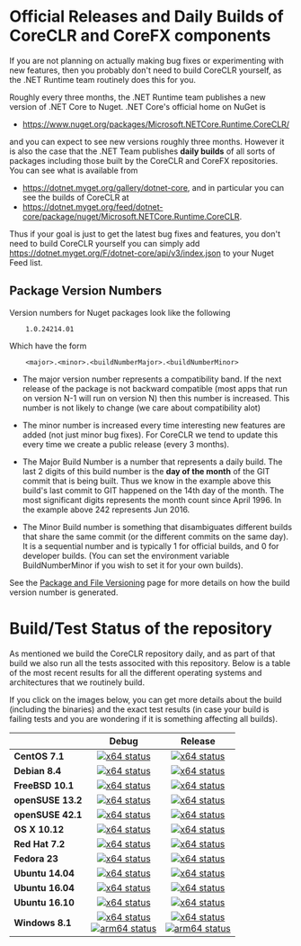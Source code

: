 # Official Releases and Daily Builds of CoreCLR and CoreFX components

If you are not planning on actually making bug fixes or experimenting with new features, then you probably
don't need to build CoreCLR yourself, as the .NET Runtime team routinely does this for you.   

Roughly every three months, the .NET Runtime team publishes a new version of .NET Core to Nuget.   .NET Core's
official home on NuGet is 
 
 * <https://www.nuget.org/packages/Microsoft.NETCore.Runtime.CoreCLR/> 
 
and you can expect to see new versions roughly three months.   However it is also the case that the .NET 
Team publishes **daily builds** of all sorts of packages including those built by the CoreCLR and CoreFX 
repositories.  You can see what is available from

 * <https://dotnet.myget.org/gallery/dotnet-core>, and in particular you can see the builds of CoreCLR at 
 * <https://dotnet.myget.org/feed/dotnet-core/package/nuget/Microsoft.NETCore.Runtime.CoreCLR>.   
 
Thus if your goal is just to get the latest bug fixes and features, you don't need to build CoreCLR yourself you 
can simply add <https://dotnet.myget.org/F/dotnet-core/api/v3/index.json> to your Nuget Feed list. 

## Package Version Numbers

Version numbers for Nuget packages look like the following
```
    1.0.24214.01
```
Which have the form
```
    <major>.<minor>.<buildNumberMajor>.<buildNumberMinor>
```

* The major version number represents a compatibility band.   If the next release of the package is not
  backward compatible (most apps that run on version N-1 will run on version N) then this number is increased.
  This number is not likely to change (we care about compatibility alot)  

* The minor number is increased every time interesting new features are added (not just minor bug fixes).
  For CoreCLR we tend to update this every time we create a public release (every 3 months).  

* The Major Build Number is a number that represents a daily build.   The last 2 digits of this build number
  is the **day of the month** of the GIT commit that is being built.   Thus we know in the example above this 
  build's last commit to GIT happened on the 14th day of the month.   The most significant digits represents
  the month count since April 1996.   In the example above 242 represents Jun 2016.   

* The Minor Build number is something that disambiguates different builds that share the same 
  commit (or the different commits on the same day).   It is a sequential number and is typically 1 for
  official builds, and 0 for developer builds.   (You can set the environment variable BuildNumberMinor if
  you wish to set it for your own builds).  

  

See the [Package and File Versioning](https://github.com/dotnet/corefx/blob/master/Documentation/building/versioning.md) page
for more details on how the build version number is generated.   



# Build/Test Status of the repository

As mentioned we build the CoreCLR repository daily, and as part of that build we also run all 
the tests associted with this repository.  Below is a table of the most recent results for all
the different operating systems and architectures that we routinely build.  

If you click on the images below, you can get more details about the build (including the binaries)
and the exact test results (in case your build is failing tests and you are wondering if it is 
something affecting all builds).    

|   | Debug | Release |
|---|:-----:|:-------:|
|**CentOS 7.1**|[![x64 status](https://img.shields.io/jenkins/s/https/ci.dot.net/job/dotnet_coreclr/job/master/debug_centos7.1.svg?label=x64)](http://ci.dot.net/job/dotnet_coreclr/job/master/job/debug_centos7.1)|[![x64 status](https://img.shields.io/jenkins/s/https/ci.dot.net/job/dotnet_coreclr/job/master/release_centos7.1.svg?label=x64)](http://ci.dot.net/job/dotnet_coreclr/job/master/job/release_centos7.1)|
|**Debian 8.4**|[![x64 status](https://img.shields.io/jenkins/s/https/ci.dot.net/job/dotnet_coreclr/job/master/debug_debian8.4.svg?label=x64)](http://ci.dot.net/job/dotnet_coreclr/job/master/job/debug_debian8.4)|[![x64 status](https://img.shields.io/jenkins/s/https/ci.dot.net/job/dotnet_coreclr/job/master/release_debian8.4.svg?label=x64)](http://ci.dot.net/job/dotnet_coreclr/job/master/job/release_debian8.4)|
|**FreeBSD 10.1**|[![x64 status](https://img.shields.io/jenkins/s/https/ci.dot.net/job/dotnet_coreclr/job/master/debug_freebsd.svg?label=x64)](http://ci.dot.net/job/dotnet_coreclr/job/master/job/debug_freebsd)|[![x64 status](https://img.shields.io/jenkins/s/https/ci.dot.net/job/dotnet_coreclr/job/master/release_freebsd.svg?label=x64)](http://ci.dot.net/job/dotnet_coreclr/job/master/job/release_freebsd)|
|**openSUSE 13.2**|[![x64 status](https://img.shields.io/jenkins/s/https/ci.dot.net/job/dotnet_coreclr/job/master/debug_opensuse13.2.svg?label=x64)](http://ci.dot.net/job/dotnet_coreclr/job/master/job/debug_opensuse13.2)|[![x64 status](https://img.shields.io/jenkins/s/https/ci.dot.net/job/dotnet_coreclr/job/master/release_opensuse13.2.svg?label=x64)](http://ci.dot.net/job/dotnet_coreclr/job/master/job/release_opensuse13.2)|
|**openSUSE 42.1**|[![x64 status](https://img.shields.io/jenkins/s/https/ci.dot.net/job/dotnet_coreclr/job/master/debug_opensuse42.1.svg?label=x64)](http://ci.dot.net/job/dotnet_coreclr/job/master/job/debug_opensuse42.1)|[![x64 status](https://img.shields.io/jenkins/s/https/ci.dot.net/job/dotnet_coreclr/job/master/release_opensuse42.1.svg?label=x64)](http://ci.dot.net/job/dotnet_coreclr/job/master/job/release_opensuse42.1)|
|**OS X 10.12**|[![x64 status](https://img.shields.io/jenkins/s/https/ci.dot.net/job/dotnet_coreclr/job/master/debug_osx.svg?label=x64)](http://ci.dot.net/job/dotnet_coreclr/job/master/job/debug_osx)|[![x64 status](https://img.shields.io/jenkins/s/https/ci.dot.net/job/dotnet_coreclr/job/master/release_osx.svg?label=x64)](http://ci.dot.net/job/dotnet_coreclr/job/master/job/release_osx)|
|**Red Hat 7.2**|[![x64 status](https://img.shields.io/jenkins/s/https/ci.dot.net/job/dotnet_coreclr/job/master/debug_rhel7.2.svg?label=x64)](http://ci.dot.net/job/dotnet_coreclr/job/master/job/debug_rhel7.2)|[![x64 status](https://img.shields.io/jenkins/s/https/ci.dot.net/job/dotnet_coreclr/job/master/release_rhel7.2.svg?label=x64)](http://ci.dot.net/job/dotnet_coreclr/job/master/job/release_rhel7.2)|
|**Fedora 23**|[![x64 status](https://img.shields.io/jenkins/s/https/ci.dot.net/job/dotnet_coreclr/job/master/debug_fedora23.svg?label=x64)](http://ci.dot.net/job/dotnet_coreclr/job/master/job/debug_fedora23)|[![x64 status](https://img.shields.io/jenkins/s/https/ci.dot.net/job/dotnet_coreclr/job/master/release_fedora23.svg?label=x64)](http://ci.dot.net/job/dotnet_coreclr/job/master/job/release_fedora23)|
|**Ubuntu 14.04**|[![x64 status](https://img.shields.io/jenkins/s/https/ci.dot.net/job/dotnet_coreclr/job/master/debug_ubuntu.svg?label=x64)](http://ci.dot.net/job/dotnet_coreclr/job/master/job/debug_ubuntu)|[![x64 status](https://img.shields.io/jenkins/s/https/ci.dot.net/job/dotnet_coreclr/job/master/release_ubuntu.svg?label=x64)](http://ci.dot.net/job/dotnet_coreclr/job/master/job/release_ubuntu)|
|**Ubuntu 16.04**|[![x64 status](https://img.shields.io/jenkins/s/https/ci.dot.net/job/dotnet_coreclr/job/master/debug_ubuntu16.04.svg?label=x64)](http://ci.dot.net/job/dotnet_coreclr/job/master/job/debug_ubuntu16.04)|[![x64 status](https://img.shields.io/jenkins/s/https/ci.dot.net/job/dotnet_coreclr/job/master/release_ubuntu16.04.svg?label=x64)](http://ci.dot.net/job/dotnet_coreclr/job/master/job/release_ubuntu16.04)|
|**Ubuntu 16.10**|[![x64 status](https://img.shields.io/jenkins/s/https/ci.dot.net/job/dotnet_coreclr/job/master/debug_ubuntu16.10.svg?label=x64)](http://ci.dot.net/job/dotnet_coreclr/job/master/job/debug_ubuntu16.10)|[![x64 status](https://img.shields.io/jenkins/s/https/ci.dot.net/job/dotnet_coreclr/job/master/release_ubuntu16.10.svg?label=x64)](http://ci.dot.net/job/dotnet_coreclr/job/master/job/release_ubuntu16.10)|
|**Windows 8.1**|[![x64 status](https://img.shields.io/jenkins/s/https/ci.dot.net/job/dotnet_coreclr/job/master/debug_windows_nt.svg?label=x64)](http://ci.dot.net/job/dotnet_coreclr/job/master/job/debug_windows_nt)<br/>[![arm64 status](https://img.shields.io/jenkins/s/https/ci.dot.net/job/dotnet_coreclr/job/master/arm64_cross_debug_windows_nt.svg?label=arm64)](http://ci.dot.net/job/dotnet_coreclr/job/master/job/arm64_cross_debug_windows_nt)|[![x64 status](https://img.shields.io/jenkins/s/https/ci.dot.net/job/dotnet_coreclr/job/master/release_windows_nt.svg?label=x64)](http://ci.dot.net/job/dotnet_coreclr/job/master/job/release_windows_nt)<br/>[![arm64 status](https://img.shields.io/jenkins/s/https/ci.dot.net/job/dotnet_coreclr/job/master/arm64_cross_release_windows_nt.svg?label=arm64)](http://ci.dot.net/job/dotnet_coreclr/job/master/job/arm64_cross_release_windows_nt)|
